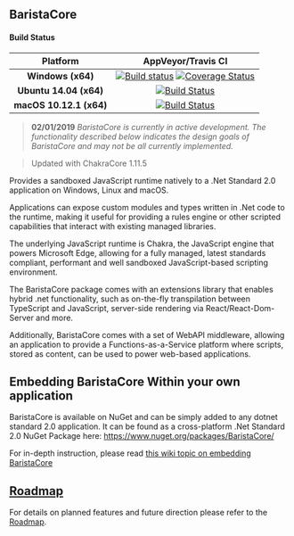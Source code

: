 BaristaCore
--------

#### Build Status

|               __Platform__    | __AppVeyor/Travis CI__ |
|:-----------------------------:|:----------------------:|
| __Windows (x64)__             | [![Build status](https://ci.appveyor.com/api/projects/status/4bk8y6id53ltv72m?svg=true)](https://ci.appveyor.com/project/Oceanswave/baristacore) [![Coverage Status](https://coveralls.io/repos/github/BaristaLabs/BaristaCore/badge.svg?branch=master)](https://coveralls.io/github/BaristaLabs/BaristaCore?branch=master)|
| __Ubuntu 14.04 (x64)__        | [![Build Status](https://travis-ci.org/BaristaLabs/BaristaCore.svg?branch=master)](https://travis-ci.org/BaristaLabs/BaristaCore) |
| __macOS 10.12.1 (x64)__       | [![Build Status](https://travis-ci.org/BaristaLabs/BaristaCore.svg?branch=master)](https://travis-ci.org/BaristaLabs/BaristaCore) |


> **02/01/2019** *BaristaCore is currently in active development. The functionality described below indicates the design goals of BaristaCore and may not be all currently implemented.*

> Updated with ChakraCore 1.11.5

Provides a sandboxed JavaScript runtime natively to a .Net Standard 2.0 application on Windows, Linux and macOS.

Applications can expose custom modules and types written in .Net code to the runtime, making it useful for providing a rules engine or other scripted capabilities that interact with existing managed libraries.
     
The underlying JavaScript runtime is Chakra, the JavaScript engine that powers Microsoft Edge, allowing for a fully managed, latest standards compliant, performant and well sandboxed JavaScript-based scripting environment.

The BaristaCore package comes with an extensions library that enables hybrid .net functionality, such as on-the-fly transpilation between TypeScript and JavaScript, server-side rendering via React/React-Dom-Server and more.

Additionally, BaristaCore comes with a set of WebAPI middleware, allowing an application to provide a Functions-as-a-Service platform where scripts, stored as content, can be used to power web-based applications.

Embedding BaristaCore Within your own application
 ----------

BaristaCore is available on NuGet and can be simply added to any dotnet standard 2.0 application.
It can be found as a cross-platform .Net Standard 2.0 NuGet Package here:
https://www.nuget.org/packages/BaristaCore/

For in-depth instruction, please read [this wiki topic on embedding BaristaCore](https://github.com/BaristaLabs/BaristaCore/wiki/Embedding-BaristaCore-into-your-own-application)

## [Roadmap](https://github.com/BaristaLabs/BaristaCore/wiki/Roadmap)

For details on planned features and future direction please refer to the [Roadmap](https://github.com/BaristaLabs/BaristaCore/wiki/Roadmap).
